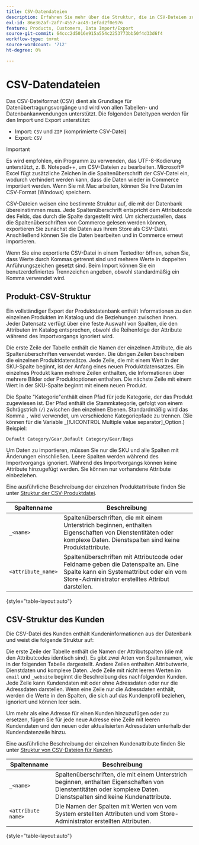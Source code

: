 ```yaml
---
title: CSV-Datendateien
description: Erfahren Sie mehr über die Struktur, die in CSV-Dateien zum Importieren und Exportieren von Daten verwendet wird.
exl-id: 86e362af-2af7-4557-ac49-1efad2f0e976
feature: Products, Customers, Data Import/Export
source-git-commit: 64ccc2d5016e915a554c2253773bb50f4d33d6f4
workflow-type: tm+mt
source-wordcount: '712'
ht-degree: 0%

---
```


# CSV-Datendateien

Das CSV-Dateiformat (CSV) dient als Grundlage für Datenübertragungsvorgänge und wird von allen Tabellen- und Datenbankanwendungen unterstützt. Die folgenden Dateitypen werden für den Import und Export unterstützt:

- Import: `CSV` und `ZIP` (komprimierte CSV-Datei)
- Export: `CSV`

>[!IMPORTANT]
>
>Es wird empfohlen, ein Programm zu verwenden, das UTF-8-Kodierung unterstützt, z. B. Notepad++, um CSV-Dateien zu bearbeiten. Microsoft® Excel fügt zusätzliche Zeichen in die Spaltenüberschrift der CSV-Datei ein, wodurch verhindert werden kann, dass die Daten wieder in Commerce importiert werden. Wenn Sie mit Mac arbeiten, können Sie Ihre Daten im CSV-Format (Windows) speichern.

CSV-Dateien weisen eine bestimmte Struktur auf, die mit der Datenbank übereinstimmen muss. Jede Spaltenüberschrift entspricht dem Attributcode des Felds, das durch die Spalte dargestellt wird. Um sicherzustellen, dass die Spaltenüberschriften von Commerce gelesen werden können, exportieren Sie zunächst die Daten aus Ihrem Store als CSV-Datei. Anschließend können Sie die Daten bearbeiten und in Commerce erneut importieren.

Wenn Sie eine exportierte CSV-Datei in einem Texteditor öffnen, sehen Sie, dass Werte durch Kommas getrennt sind und mehrere Werte in doppelten Anführungszeichen gesetzt sind. Beim Import können Sie ein benutzerdefiniertes Trennzeichen angeben, obwohl standardmäßig ein Komma verwendet wird.

## Produkt-CSV-Struktur

Ein vollständiger Export der Produktdatenbank enthält Informationen zu den einzelnen Produkten im Katalog und die Beziehungen zwischen ihnen. Jeder Datensatz verfügt über eine feste Auswahl von Spalten, die den Attributen im Katalog entsprechen, obwohl die Reihenfolge der Attribute während des Importvorgangs ignoriert wird.

Die erste Zeile der Tabelle enthält die Namen der einzelnen Attribute, die als Spaltenüberschriften verwendet werden. Die übrigen Zeilen beschreiben die einzelnen Produktdatensätze. Jede Zeile, die mit einem Wert in der SKU-Spalte beginnt, ist der Anfang eines neuen Produktdatensatzes. Ein einzelnes Produkt kann mehrere Zeilen enthalten, die Informationen über mehrere Bilder oder Produktoptionen enthalten. Die nächste Zeile mit einem Wert in der SKU-Spalte beginnt mit einem neuen Produkt.

Die Spalte &quot;Kategorie&quot;enthält einen Pfad für jede Kategorie, der das Produkt zugewiesen ist. Der Pfad enthält die Stammkategorie, gefolgt von einem Schrägstrich (`/`) zwischen den einzelnen Ebenen. Standardmäßig wird das Komma `,` wird verwendet, um verschiedene Kategoriepfade zu trennen. (Sie können für die Variable _[!UICONTROL Multiple value separator]_Option.) Beispiel:

`Default Category/Gear,Default Category/Gear/Bags`

Um Daten zu importieren, müssen Sie nur die SKU und alle Spalten mit Änderungen einschließen. Leere Spalten werden während des Importvorgangs ignoriert. Während des Importvorgangs können keine Attribute hinzugefügt werden. Sie können nur vorhandene Attribute einbeziehen.

Eine ausführliche Beschreibung der einzelnen Produktattribute finden Sie unter [Struktur der CSV-Produktdatei](data-attributes-product.md).

| Spaltenname | Beschreibung |
| ----------- | ----------- |
| `_<name>` | Spaltenüberschriften, die mit einem Unterstrich beginnen, enthalten Eigenschaften von Dienstentitäten oder komplexe Daten. Dienstspalten sind keine Produktattribute. |
| `<attribute_name>` | Spaltenüberschriften mit Attributcode oder Feldname geben die Datenspalte an. Eine Spalte kann ein Systemattribut oder ein vom Store-Administrator erstelltes Attribut darstellen. |

{style="table-layout:auto"}

## CSV-Struktur des Kunden

Die CSV-Datei des Kunden enthält Kundeninformationen aus der Datenbank und weist die folgende Struktur auf:

Die erste Zeile der Tabelle enthält die Namen der Attributspalten (die mit den Attributcodes identisch sind). Es gibt zwei Arten von Spaltennamen, wie in der folgenden Tabelle dargestellt. Andere Zeilen enthalten Attributwerte, Dienstdaten und komplexe Daten. Jede Zeile mit nicht leeren Werten im `email` und `_website` beginnt die Beschreibung des nachfolgenden Kunden. Jede Zeile kann Kundendaten mit oder ohne Adressdaten oder nur die Adressdaten darstellen. Wenn eine Zeile nur die Adressdaten enthält, werden die Werte in den Spalten, die sich auf das Kundenprofil beziehen, ignoriert und können leer sein.

Um mehr als eine Adresse für einen Kunden hinzuzufügen oder zu ersetzen, fügen Sie für jede neue Adresse eine Zeile mit leeren Kundendaten und den neuen oder aktualisierten Adressdaten unterhalb der Kundendatenzeile hinzu.

Eine ausführliche Beschreibung der einzelnen Kundenattribute finden Sie unter [Struktur von CSV-Dateien für Kunden](data-attributes-customer.md).

| Spaltenname | Beschreibung |
| ----------- | ----------- |
| `_<name>` | Spaltenüberschriften, die mit einem Unterstrich beginnen, enthalten Eigenschaften von Dienstentitäten oder komplexe Daten. Dienstspalten sind keine Kundenattribute. |
| `<attribute name>` | Die Namen der Spalten mit Werten von vom System erstellten Attributen und vom Store-Administrator erstellten Attributen. |

{style="table-layout:auto"}

